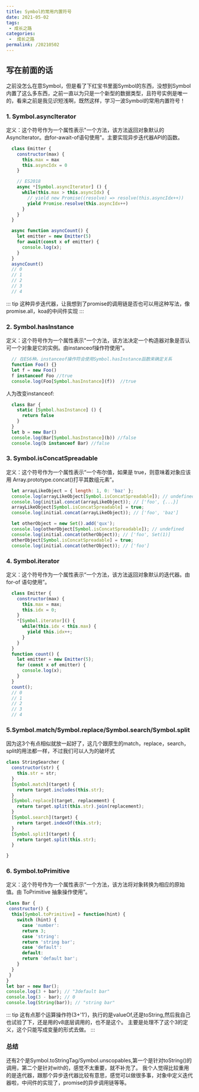 ```yaml
---
title: Symbol的常用内置符号
date: 2021-05-02
tags:
 - 成长之路
categories:
 -  成长之路
permalink: /20210502
---
```


## 写在前面的话
之前没怎么在意Symbol，但是看了下红宝书里面Symbol的东西，没想到Symbol内置了这么多东西，之前一直以为只是一个新型的数据类型，且符号实例是唯一的，看来之前是我见识短浅啊，既然这样，学习一波Symbol的常用内置符号！

### 1. Symbol.asyncIterator
定义：这个符号作为一个属性表示"一个方法，该方法返回对象默认的AsyncIterator。由for-await-of语句使用"。主要实现异步迭代器API的函数。
```js
  class Emitter {
    constructor(max) {
      this.max = max
      this.asyncIdx = 0
    }

    // ES2018
    async *[Symbol.asyncIterator] () {
      while(this.max > this.asyncIdx) {
        // yield new Promise((resolve) => resolve(this.asyncIdx++))
        yield Promise.resolve(this.asyncIdx++)
      }
    }
  }

  async function asyncCount() {
    let emitter = new Emitter(5)
    for await(const x of emitter) {
      console.log(x);
    }
  }
  asyncCount()
  // 0
  // 1
  // 2
  // 3
  // 4
```
::: tip
这种异步迭代器，让我想到了promise的调用链是否也可以用这种写法，像promise.all，koa的中间件实现
:::

### 2. Symbol.hasInstance
定义：这个符号作为一个属性表示"一个方法，该方法决定一个构造器对象是否认可一个对象是它的实例。由instanceof操作符使用"。
```js
  // 在ES6种。instanceof操作符会使用Symbol.hasInstance函数来确定关系
  function Foo() {}
  let f = new Foo()
  f instanceof Foo //true
  console.log(Foo[Symbol.hasInstance](f))  //true
```
人为改变instanceof:
```js
  class Bar {
    static [Symbol.hasInstance] () {
      return false
    }
  }
  let b = new Bar()
  console.log(Bar[Symbol.hasInstance](b)) //false
  console.log(b instanceof Bar) //false

```

### 3. Symbol.isConcatSpreadable
定义：这个符号作为一个属性表示“一个布尔值，如果是 true，则意味着对象应该用 Array.prototype.concat()打平其数组元素”。
```js
  let arrayLikeObject = { length: 1, 0: 'baz' }; 
  console.log(arrayLikeObject[Symbol.isConcatSpreadable]); // undefined 
  console.log(initial.concat(arrayLikeObject)); // ['foo', {...}] 
  arrayLikeObject[Symbol.isConcatSpreadable] = true; 
  console.log(initial.concat(arrayLikeObject)); // ['foo', 'baz'] 

  let otherObject = new Set().add('qux'); 
  console.log(otherObject[Symbol.isConcatSpreadable]); // undefined 
  console.log(initial.concat(otherObject)); // ['foo', Set(1)] 
  otherObject[Symbol.isConcatSpreadable] = true; 
  console.log(initial.concat(otherObject)); // ['foo']
```

### 4. Symbol.iterator
定义：这个符号作为一个属性表示“一个方法，该方法返回对象默认的迭代器。由 for-of 语句使用”。
```js
  class Emitter { 
    constructor(max) { 
      this.max = max; 
      this.idx = 0; 
    } 
    *[Symbol.iterator]() { 
      while(this.idx < this.max) { 
        yield this.idx++; 
      } 
    } 
  } 
  function count() { 
    let emitter = new Emitter(5); 
    for (const x of emitter) { 
      console.log(x); 
    } 
  } 
  count();
  // 0
  // 1
  // 2
  // 3
  // 4
```

### 5.Symbol.match/Symbol.replace/Symbol.search/Symbol.split
因为这3个有点相似就放一起好了，这几个跟原生的match，replace，search，split的用法都一样，不过我们可以人为的破坏式
```js 
class StringSearcher { 
  constructor(str) { 
    this.str = str; 
  } 
  [Symbol.match](target) { 
    return target.includes(this.str); 
  }
  [Symbol.replace](target, replacement) { 
    return target.split(this.str).join(replacement); 
  }
  [Symbol.search](target) { 
    return target.indexOf(this.str); 
  } 
  [Symbol.split](target) { 
    return target.split(this.str); 
  }

}
```

### 6. Symbol.toPrimitive
定义：这个符号作为一个属性表示“一个方法，该方法将对象转换为相应的原始值。由 ToPrimitive 抽象操作使用”。
```js
class Bar { 
 constructor() { 
  this[Symbol.toPrimitive] = function(hint) { 
    switch (hint) { 
      case 'number': 
      return 3; 
      case 'string': 
      return 'string bar'; 
      case 'default': 
      default: 
      return 'default bar'; 
    } 
  } 
 } 
}
let bar = new Bar(); 
console.log(3 + bar); // "3default bar" 
console.log(3 - bar); // 0 
console.log(String(bar)); // "string bar"
```
::: tip
这有点那个运算操作符(3+'1')，执行的是valueOf,还是toString,然后我自己也试验了下，还是用的v8底层调用的，也不是这个。
主要是处理不了这个3的定义，这个只能写成变量的形式去做。
:::

### 总结
还有2个是Symbol.toStringTag/Symbol.unscopables,第一个是针对toString()的调用，第二个是针对with的，感觉不太重要，就不补充了。
我个人觉得比较重用的是迭代器，跟那个异步迭代器比较有意思，感觉可以做很多事，对象中定义迭代器啦，中间件的实现了，promise的异步调用链等等。


